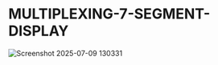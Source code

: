 # MULTIPLEXING-7-SEGMENT-DISPLAY

![Screenshot 2025-07-09 130331](https://github.com/user-attachments/assets/50702f9e-a031-4b60-ac9c-d77618edf2e8)
